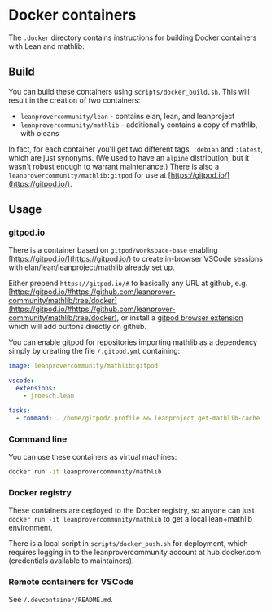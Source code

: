 # Docker containers

The `.docker` directory contains instructions for building Docker containers
with Lean and mathlib.

## Build

You can build these containers using `scripts/docker_build.sh`.
This will result in the creation of two containers:

* `leanprovercommunity/lean` - contains elan, lean, and leanproject
* `leanprovercommunity/mathlib` - additionally contains a copy of mathlib, with oleans

In fact, for each container you'll get two different tags, `:debian` and `:latest`,
which are just synonyms.
(We used to have an `alpine` distribution, but it wasn't robust enough to warrant maintenance.)
There is also a `leanprovercommunity/mathlib:gitpod` for use at
[https://gitpod.io/](https://gitpod.io/).

## Usage

### gitpod.io

There is a container based on `gitpod/workspace-base`
enabling [https://gitpod.io/](https://gitpod.io/) to create in-browser VSCode sessions
with elan/lean/leanproject/mathlib already set up.

Either prepend `https://gitpod.io/#` to basically any URL at github, e.g.
[https://gitpod.io/#https://github.com/leanprover-community/mathlib/tree/docker](https://gitpod.io/#https://github.com/leanprover-community/mathlib/tree/docker),
or install a [gitpod browser extension](https://www.gitpod.io/docs/browser-extension/)
which will add buttons directly on github.

You can enable gitpod for repositories importing mathlib as a dependency simply by creating
the file `/.gitpod.yml` containing:

```yml
image: leanprovercommunity/mathlib:gitpod

vscode:
  extensions:
    - jroesch.lean

tasks:
  - command: . /home/gitpod/.profile && leanproject get-mathlib-cache
```

### Command line

You can use these containers as virtual machines:

```sh
docker run -it leanprovercommunity/mathlib
```

### Docker registry

These containers are deployed to the Docker registry, so anyone can just
`docker run -it leanprovercommunity/mathlib` to get a local lean+mathlib environment.

There is a local script in `scripts/docker_push.sh` for deployment, which requires
logging in to the leanprovercommunity account at hub.docker.com
(credentials available to maintainers).

### Remote containers for VSCode

See `/.devcontainer/README.md`.
